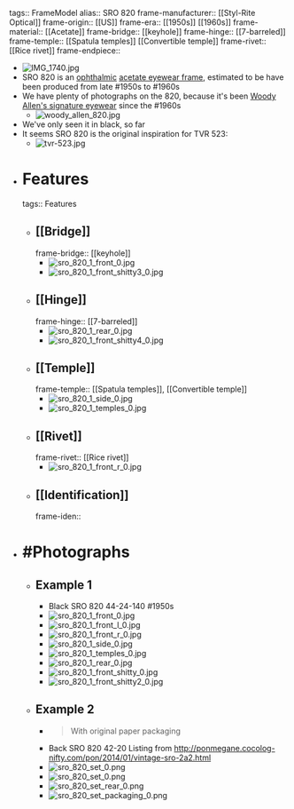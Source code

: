 tags:: FrameModel
alias:: SRO 820
frame-manufacturer:: [[Styl-Rite Optical]] 
frame-origin:: [[US]] 
frame-era:: [[1950s]] [[1960s]] 
frame-material:: [[Acetate]] 
frame-bridge:: [[keyhole]] 
frame-hinge:: [[7-barreled]] 
frame-temple:: [[Spatula temples]] [[Convertible temple]]
frame-rivet:: [[Rice rivet]] 
frame-endpiece::

- ![IMG_1740.jpg](../assets/sro_820_1_front_0.jpg)
- SRO 820 is an [ophthalmic]([[Ophthalmic]]) [acetate eyewear frame]([[Acetate]]), estimated to be have been produced from late #1950s to #1960s
- We have plenty of photographs on the 820, because it's been [Woody Allen's signature eyewear](https://en.wikipedia.org/wiki/Woody_Allen) since the #1960s
	- ![woody_allen_820.jpg](../assets/woody_allen_820_1744286169191_0.jpg)
- We've only seen it in black, so far
- It seems SRO 820 is the original inspiration for TVR 523:
	- ![tvr-523.jpg](../assets/tvr-523_1744106904317_0.jpg)
- # Features
  tags:: Features
	- ## [[Bridge]]
	  frame-bridge:: [[keyhole]]
		- ![sro_820_1_front_0.jpg](../assets/sro_820_1_front_0.jpg)
		- ![sro_820_1_front_shitty3_0.jpg](../assets/sro_820_1_front_shitty3_0.jpg)
	- ## [[Hinge]]
	  frame-hinge:: [[7-barreled]]
		- ![sro_820_1_rear_0.jpg](../assets/sro_820_1_rear_0.jpg)
		- ![sro_820_1_front_shitty4_0.jpg](../assets/sro_820_1_front_shitty4_0.jpg)
	- ## [[Temple]]
	  frame-temple:: [[Spatula temples]], [[Convertible temple]]
		- ![sro_820_1_side_0.jpg](../assets/sro_820_1_side_0.jpg)
		- ![sro_820_1_temples_0.jpg](../assets/sro_820_1_temples_0.jpg)
	- ## [[Rivet]]
	  frame-rivet:: [[Rice rivet]]
		- ![sro_820_1_front_r_0.jpg](../assets/sro_820_1_front_r_0.jpg)
	- ## [[Identification]] 
	  frame-iden::
- # #Photographs
	- ## Example 1
		- Black SRO 820 44-24-140 #1950s
		- ![sro_820_1_front_0.jpg](../assets/sro_820_1_front_0.jpg)
		- ![sro_820_1_front_l_0.jpg](../assets/sro_820_1_front_l_0.jpg)
		- ![sro_820_1_front_r_0.jpg](../assets/sro_820_1_front_r_0.jpg)
		- ![sro_820_1_side_0.jpg](../assets/sro_820_1_side_0.jpg)
		- ![sro_820_1_temples_0.jpg](../assets/sro_820_1_temples_0.jpg)
		- ![sro_820_1_rear_0.jpg](../assets/sro_820_1_rear_0.jpg)
		- ![sro_820_1_front_shitty_0.jpg](../assets/sro_820_1_front_shitty_0.jpg)
		- ![sro_820_1_front_shitty2_0.jpg](../assets/sro_820_1_front_shitty2_0.jpg)
	- ## Example 2
		- > With original paper packaging
		- Back SRO 820 42-20 Listing from http://ponmegane.cocolog-nifty.com/pon/2014/01/vintage-sro-2a2.html
		- ![sro_820_set_0.png](../assets/sro_820_set_full_0.png)
		- ![sro_820_set_0.png](../assets/sro_820_set_0.png)
		- ![sro_820_set_rear_0.png](../assets/sro_820_set_rear_0.png)
		- ![sro_820_set_packaging_0.png](../assets/sro_820_set_packaging_0.png)